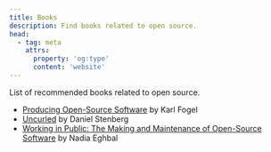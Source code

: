 ```yaml
---
title: Books
description: Find books related to open source.
head:
  - tag: meta
    attrs:
      property: 'og:type'
      content: 'website'
---
```


List of recommended books related to open source.

- [Producing Open-Source Software](https://producingoss.com/) by Karl Fogel
- [Uncurled](https://un.curl.dev) by Daniel Stenberg
- [Working in Public: The Making and Maintenance of Open-Source Software](https://www.amazon.com/Working-Public-Making-Maintenance-Software/dp/0578675862) by Nadia Eghbal
